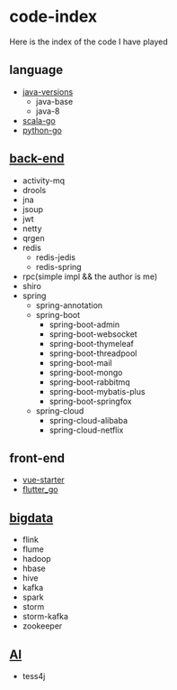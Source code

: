 # code-index

Here is the index of the code I have played

## language

- [java-versions](https://github.com/BestBurning/java-versions)
  - java-base
  - java-8
- [scala-go](https://github.com/BestBurning/scala-go)
- [python-go](https://github.com/BestBurning/python-go) 

## [back-end](https://github.com/BestBurning/back-end)

- activity-mq
- drools
- jna
- jsoup
- jwt
- netty
- qrgen
- redis
  - redis-jedis
  - redis-spring
- rpc(simple impl && the author is me)
- shiro
- spring
  - spring-annotation
  - spring-boot
    - spring-boot-admin
    - spring-boot-websocket
    - spring-boot-thymeleaf
    - spring-boot-threadpool
    - spring-boot-mail
    - spring-boot-mongo
    - spring-boot-rabbitmq
    - spring-boot-mybatis-plus
    - spring-boot-springfox
  - spring-cloud
    - spring-cloud-alibaba
    - spring-cloud-netflix

## front-end

- [vue-starter](https://github.com/BestBurning/vue-starter)
- [flutter_go](https://github.com/BestBurning/flutter_go)

## [bigdata](https://github.com/BestBurning/bigdata)

- flink
- flume
- hadoop
- hbase 
- hive
- kafka
- spark
- storm
- storm-kafka
- zookeeper

## [AI](https://github.com/BestBurning/AI)

- tess4j








